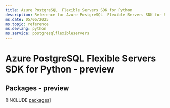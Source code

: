 ```yaml
---
title: Azure PostgreSQL  Flexible Servers SDK for Python
description: Reference for Azure PostgreSQL  Flexible Servers SDK for Python
ms.date: 05/06/2025
ms.topic: reference
ms.devlang: python
ms.service: postgresqlflexibleservers
---
```

# Azure PostgreSQL  Flexible Servers SDK for Python - preview
## Packages - preview
[!INCLUDE [packages](postgresql--flexible-servers-index.md)]
